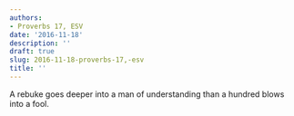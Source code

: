 ```yaml
---
authors:
- Proverbs 17, ESV
date: '2016-11-18'
description: ''
draft: true
slug: 2016-11-18-proverbs-17,-esv
title: ''
---
```

A rebuke goes deeper into a man of understanding
    than a hundred blows into a fool.



